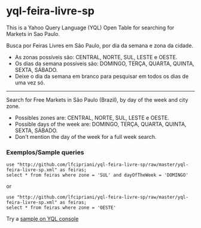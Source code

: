 # yql-feira-livre-sp

This is a Yahoo Query Language (YQL) Open Table for searching for Markets in Sao Paulo.

Busca por Feiras Livres em São Paulo, por dia da semana e zona da cidade.

* As zonas possíveis são: CENTRAL, NORTE, SUL, LESTE e OESTE.
* Os dias da semana possíveis são: DOMINGO, TERÇA, QUARTA, QUINTA, SEXTA, SÁBADO.
* Deixe o dia da semana em branco para pesquisar em todos os dias de uma vez só.

----

Search for Free Markets in São Paulo (Brazil), by day of the week and city zone.

* Possibles zones are: CENTRAL, NORTE, SUL, LESTE e OESTE.
* Possible days of the week are: DOMINGO, TERÇA, QUARTA, QUINTA, SEXTA, SÁBADO.
* Don't mention the day of the week for a full week search.

### Exemplos/Sample queries

	use "http://github.com/lfcipriani/yql-feira-livre-sp/raw/master/yql-feira-livre-sp.xml" as feiras;
	select * from feiras where zone = 'SUL' and dayOfTheWeek = 'DOMINGO'
	
or

	use "http://github.com/lfcipriani/yql-feira-livre-sp/raw/master/yql-feira-livre-sp.xml" as feiras;
	select * from feiras where zone = 'OESTE'

Try a [sample on YQL console][yqlconsole]

[yqlconsole]:http://developer.yahoo.com/yql/console/#h=use%20%22http%3A//github.com/lfcipriani/yql-feira-livre-sp/raw/master/yql-feira-livre-sp.xml%22%20as%20feiras%3B%0Aselect%20*%20from%20feiras%20where%20zone%20%3D%20%27SUL%27%20and%20dayOfTheWeek%20%3D%20%27DOMINGO%27 "Go to YQL console"